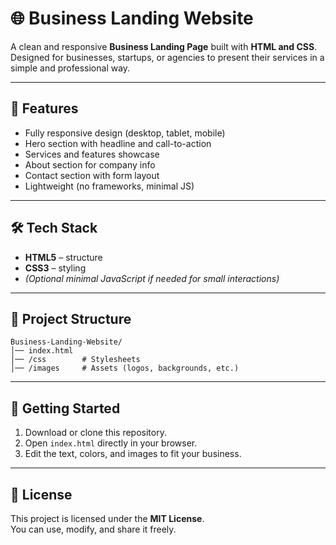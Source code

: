 # 🌐 Business Landing Website

A clean and responsive **Business Landing Page** built with **HTML and CSS**.  
Designed for businesses, startups, or agencies to present their services in a simple and professional way.

---

## 📌 Features
- Fully responsive design (desktop, tablet, mobile)  
- Hero section with headline and call-to-action  
- Services and features showcase  
- About section for company info  
- Contact section with form layout  
- Lightweight (no frameworks, minimal JS)  

---

## 🛠️ Tech Stack
- **HTML5** – structure  
- **CSS3** – styling  
- *(Optional minimal JavaScript if needed for small interactions)*  

---

## 📂 Project Structure
```
Business-Landing-Website/
│── index.html
│── /css        # Stylesheets
│── /images     # Assets (logos, backgrounds, etc.)
```

---

## 🚀 Getting Started
1. Download or clone this repository.  
2. Open `index.html` directly in your browser.  
3. Edit the text, colors, and images to fit your business.  

---

## 📜 License
This project is licensed under the **MIT License**.  
You can use, modify, and share it freely.
